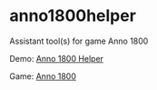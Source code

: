 # anno1800helper
Assistant tool(s) for game Anno 1800

Demo: [Anno 1800 Helper](https://glkwhr.com/anno1800helper)

Game: [Anno 1800](https://www.ubisoft.com/en-us/game/anno-1800/)

